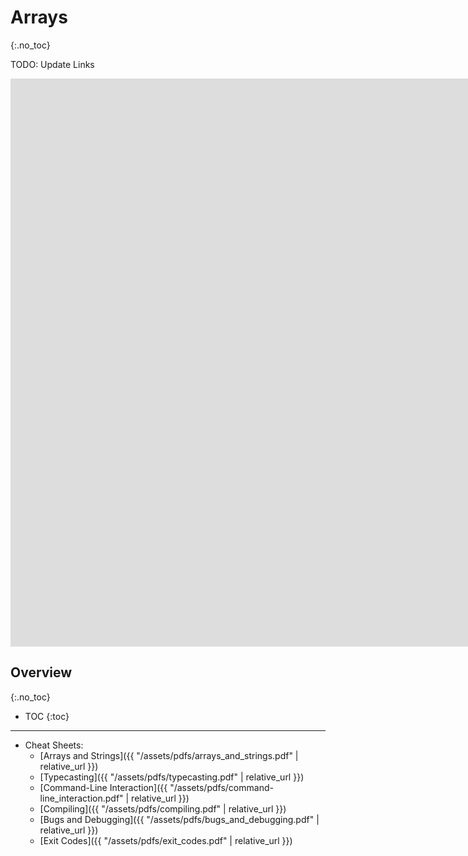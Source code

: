 # Arrays
{:.no_toc}

TODO: Update Links

<iframe width="1680" height="909" src="https://www.youtube.com/embed/8PrOp9t0PyQ" frameborder="0" allow="accelerometer; autoplay; encrypted-media; gyroscope; picture-in-picture" allowfullscreen></iframe>

## Overview
{:.no_toc}

* TOC
{:toc}

***

* Cheat Sheets:
  * [Arrays and Strings]({{ "/assets/pdfs/arrays_and_strings.pdf" | relative_url }})
  * [Typecasting]({{ "/assets/pdfs/typecasting.pdf" | relative_url }})
  * [Command-Line Interaction]({{ "/assets/pdfs/command-line_interaction.pdf" | relative_url }})
  * [Compiling]({{ "/assets/pdfs/compiling.pdf" | relative_url }})
  * [Bugs and Debugging]({{ "/assets/pdfs/bugs_and_debugging.pdf" | relative_url }})
  * [Exit Codes]({{ "/assets/pdfs/exit_codes.pdf" | relative_url }})